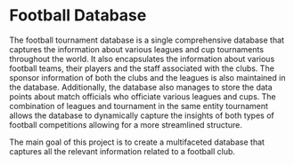 # Football Database

The football tournament database is a single comprehensive database that captures the information about various leagues and cup tournaments throughout the world. It also encapsulates the information about various football teams, their players and the staff associated with the clubs. The sponsor information of both the clubs and the leagues is also maintained in the database. Additionally, the database also manages to store the data points about match officials who officiate various leagues and cups. The combination of leagues and tournament in the same entity tournament allows the database to dynamically capture the insights of both types of football competitions allowing for a more streamlined structure. 

The main goal of this project is to create a multifaceted database that captures all the relevant information related to a football club. 
